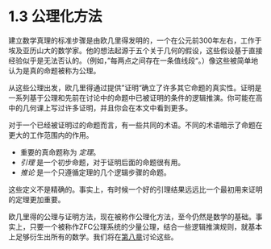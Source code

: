 # 1.3 公理化方法

建立数学真理的标准步骤是由欧几里得发明的，一个在公元前300年左右，工作于埃及亚历山大的数学家。他的想法起源于五个关于几何的假设，这些假设基于直接经验似乎是无法否认的。（例如，”每两点之间存在一条值线段“。）像这些被简单地认为是真的命题被称为公理。

从这些公理出发，欧几里得通过提供”证明“确立了许多其它命题的真实性。证明是一系列基于公理和先前在讨论中的命题中已被证明的条件的逻辑推演。你可能在高中的几何课上写过许多证明，并且你会在本文中看到更多。

对于一个已经被证明过的命题而言，有一些共同的术语。不同的术语暗示了命题在更大的工作范围内的作用。

* 重要的真命题称为 _定理_。
* _引理_ 是一个初步命题，对于证明后面的命题很有用。
* _推论_ 是一个只遵循定理的几个逻辑步骤的命题。

这些定义不是精确的。事实上，有时候一个好的引理结果远远比一个最初用来证明的定理更加重要。

欧几里得的公理与证明方法，现在被称作公理化方法，至今仍然是数学的基础。事实上，只要一个被称作ZFC公理系统的少量公理，结合一些逻辑推演规则，就基本上足够衍生出所有的数学。我们将在[第八章](https://finit-xu.gitbook.io/master/i-proofs/8-infinite-sets)讨论这些。
